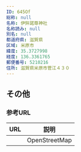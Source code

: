 ```yaml
---
ID: 645Of
総称: null
名称: 伊弉諾尊神社
名称読み: null
別名: null
都道府県: 滋賀県
区域: 米原市
緯度: 35.3727998
経度: 136.3361765
郵便番号: 5210216
住所: 滋賀県米原市菅江４３０
---
```


## その他

### 参考URL

| URL | 説明          |
| --- | ------------- |
|     | OpenStreetMap |
